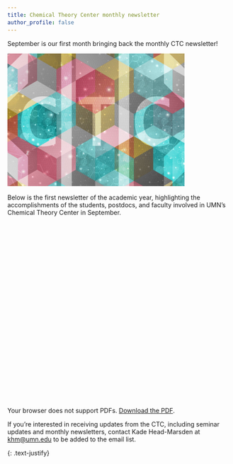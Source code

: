 ```yaml
---
title: Chemical Theory Center monthly newsletter
author_profile: false
---
```

<head>
  <meta charset="UTF-8">
  <title>Responsive PDF Viewer</title>
  <style>
    .pdf-container {
      position: relative;
      width: 100%;
      padding-top: 130%; /* Adjust for aspect ratio */
    }
    .pdf-container iframe {
      position: absolute;
      top: 0;
      left: 0;
      width: 100%;
      height: 100%;
      border: none;
    }
    @media (min-width: 768px) {
      .pdf-container {
        padding-top: 80%; /* Less tall on larger screens */
      }
    }
  </style>
</head>

 September is our first month bringing back the monthly CTC newsletter! 
 
 <img src="/assets/images/CTC-logo.jpg" alt="" style="width:400px;">

Below is the first newsletter of the academic year, highlighting the accomplishments of the students, postdocs, and faculty involved in UMN’s Chemical Theory Center in September.

<div class="pdf-container">
 <object data="/assets/files/September-2025-CTC-Newsletter.pdf" type="application/pdf" width="100%" height="600px">
     <p>Your browser does not support PDFs. 
        <a href="/assets/files/September-2025-CTC-Newsletter.pdf">Download the PDF</a>.</p>
 </object>
</div>

If you’re interested in receiving updates from the CTC, including seminar updates and monthly newsletters, contact Kade Head-Marsden at  <a href = "mailto: khm@umn.edu">khm@umn.edu</a> to be added to the email list. 

{: .text-justify}
